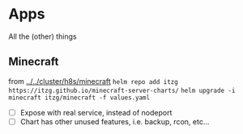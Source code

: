 # Apps

All the (other) things

## Minecraft

from [../../cluster/h8s/minecraft](../../cluster/h8s/minecraft)
`helm repo add itzg https://itzg.github.io/minecraft-server-charts/`
`helm upgrade -i minecraft itzg/minecraft -f values.yaml`

- [ ] Expose with real service, instead of nodeport
- [ ] Chart has other unused features, i.e. backup, rcon, etc...